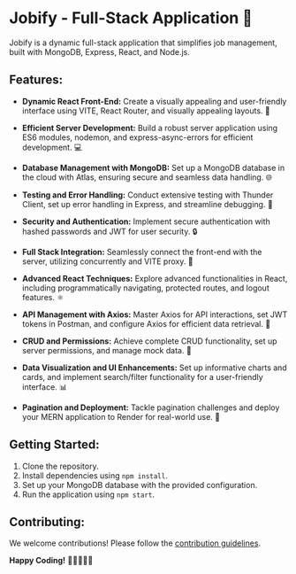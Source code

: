 # Jobify - Full-Stack Application 🚀

Jobify is a dynamic full-stack application that simplifies job management, built with MongoDB, Express, React, and Node.js.

## Features:

- **Dynamic React Front-End:** Create a visually appealing and user-friendly interface using VITE, React Router, and visually appealing layouts. 🎨
  
- **Efficient Server Development:** Build a robust server application using ES6 modules, nodemon, and express-async-errors for efficient development. 💻

- **Database Management with MongoDB:** Set up a MongoDB database in the cloud with Atlas, ensuring secure and seamless data handling. 🌐

- **Testing and Error Handling:** Conduct extensive testing with Thunder Client, set up error handling in Express, and streamline debugging. 🧪

- **Security and Authentication:** Implement secure authentication with hashed passwords and JWT for user security. 🔒

- **Full Stack Integration:** Seamlessly connect the front-end with the server, utilizing concurrently and VITE proxy. 🔗

- **Advanced React Techniques:** Explore advanced functionalities in React, including programmatically navigating, protected routes, and logout features. ⚛️

- **API Management with Axios:** Master Axios for API interactions, set JWT tokens in Postman, and configure Axios for efficient data retrieval. 🚀

- **CRUD and Permissions:** Achieve complete CRUD functionality, set up server permissions, and manage mock data. 📝

- **Data Visualization and UI Enhancements:** Set up informative charts and cards, and implement search/filter functionality for a user-friendly interface. 📊

- **Pagination and Deployment:** Tackle pagination challenges and deploy your MERN application to Render for real-world use. 🚀

## Getting Started:

1. Clone the repository.
2. Install dependencies using `npm install`.
3. Set up your MongoDB database with the provided configuration.
4. Run the application using `npm start`.

## Contributing:

We welcome contributions! Please follow the [contribution guidelines](CONTRIBUTING.md).


**Happy Coding!** 🚀👩‍💻👨‍💻
